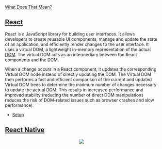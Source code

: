 <div id="top"></div>

[What Does That Mean?](/dictionary.md)

## [React](https://reactjs.org/docs/getting-started.html)

React is a JavaScript library for building user interfaces. It allows developers to create reusable UI components, manage and update the state of an application, and efficiently render changes to the user interface. It uses a virtual DOM, a lightweight in-memory representation of the actual [DOM](https://developer.mozilla.org/en-US/docs/Web/API/Document_Object_Model). The virtual DOM acts as an intermediary between the React components and the DOM. 

When a change occurs in a React component, it updates the corresponding Virtual DOM node instead of directly updating the DOM. The Virtual DOM then performs a fast and efficient comparison of the current and updated Virtual DOM trees to determine the minimum number of changes necessary to update the actual DOM. This results in increased performance and improved stability (reducing the number of direct DOM manipulations reduces the risk of DOM-related issues such as browser crashes and slow performance). 

- [Setup](/setup.md)

## [React Native](https://reactnative.dev/docs/getting-started)

<p align="center">
  <img src="https://visitor-badge.laobi.icu/badge?page_id=adrianHards/react-guide" id="counter">
</p>
